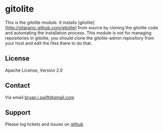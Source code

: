 # gitolite

This is the gitolite module. It installs [gitolite][http://sitaramc.github.com/gitolite]
from source by cloning the gitolite code and automating the installation process.
This module is not for managing repositories in gitolite, you should clone the
gitolite-admin repository from your host and edit the files there to do that.

## License

Apache License, Version 2.0

## Contact

Via email [bryan.j.swift@gmail.com](mailto:bryan.j.swift+puppet-gitolite@gmail.com?subject=puppet-gitolite)

## Support

Please log tickets and issues on [github](http://github.com/bryanjswift/puppet-gitolite/issues)
